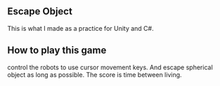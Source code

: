 ## Escape Object

This is what I made as a practice for Unity and C#.

## How to play this game
control the robots to use cursor movement keys.
And escape spherical object as long as possible.
The score is time between living.
